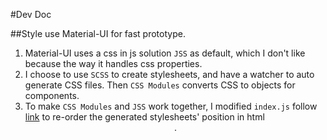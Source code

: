 #Dev Doc##Styleuse Material-UI for fast prototype.1. Material-UI uses a css in js solution `JSS` as default, which I don't like because the way it handles css properties. 2. I choose to use `SCSS` to create stylesheets, and have a watcher to auto generate CSS files. Then `CSS Modules` converts CSS to objects for components. 3. To make `CSS Modules` and `JSS` work together, I modified `index.js` follow [link](https://material-ui.com/guides/interoperability) to re-order the generated stylesheets' position in html <header/>.  
